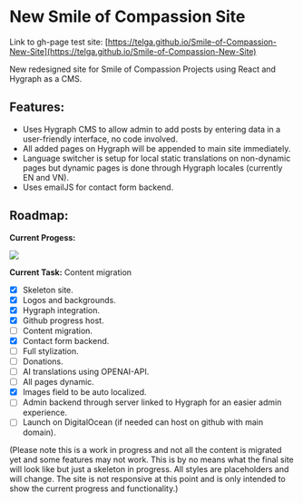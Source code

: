 # New Smile of Compassion Site
Link to gh-page test site: [https://telga.github.io/Smile-of-Compassion-New-Site](https://telga.github.io/Smile-of-Compassion-New-Site)

New redesigned site for Smile of Compassion Projects using React and Hygraph as a CMS.

## Features:
- Uses Hygraph CMS to allow admin to add posts by entering data in a user-friendly interface, no code involved.
- All added pages on Hygraph will be appended to main site immediately.
- Language switcher is setup for local static translations on non-dynamic pages but dynamic pages is done through Hygraph locales (currently EN and VN).
- Uses emailJS for contact form backend.

## Roadmap:

**Current Progess:**

![](https://geps.dev/progress/35)



**Current Task:** Content migration

- [x] Skeleton site.
- [x] Logos and backgrounds.
- [x] Hygraph integration.
- [x] Github progress host.
- [ ] Content migration.
- [x] Contact form backend.
- [ ] Full stylization.
- [ ] Donations.
- [ ] AI translations using OPENAI-API.
- [ ] All pages dynamic.
- [x] Images field to be auto localized.
- [ ] Admin backend through server linked to Hygraph for an easier admin experience.
- [ ] Launch on DigitalOcean (if needed can host on github with main domain).

(Please note this is a work in progress and not all the content is migrated yet and some features may not work. This is by no means what the final site will look like but just a skeleton in progress. All styles are placeholders and will change. The site is not responsive at this point and is only intended to show the current progress and functionality.)

